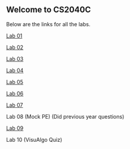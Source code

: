 ## Welcome to CS2040C

Below are the links for all the labs.

  [Lab 01](lab01)

  [Lab 02](lab02)

  [Lab 03](lab03)

  [Lab 04](lab04)

  [Lab 05](lab05)

  [Lab 06](lab06)

  [Lab 07](lab07)

  Lab 08 (Mock PE) (Did previous year questions)

  [Lab 09](lab09)

  Lab 10 (VisuAlgo Quiz)
